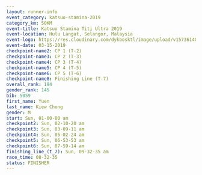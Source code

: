 ```yaml
---
layout: runner-info 
event_category: katsuo-stamina-2019 
category_km: 50KM 
event-title: Katsuo Stamina Titi Ultra 2019 
event-location: Hulu Langat, Selangor, Malaysia 
event-logo: https://res.cloudinary.com/dykbosktl/image/upload/v1573614825/Logo/Logo_p7ft6n.png
event-date: 03-15-2019 
checkpoint-name2: CP 1 (T-2) 
checkpoint-name3: CP 2 (T-3) 
checkpoint-name4: CP 3 (T-4) 
checkpoint-name5: CP 4 (T-5) 
checkpoint-name6: CP 5 (T-6) 
checkpoint-name8: Finishing Line (T-7) 
overall_rank: 194
gender_rank: 145
bib: 5059
first_name: Yuen
last_name: Kiew Chong
gender: M
start: Sun, 01-00-00 am
checkpoint2: Sun, 02-10-20 am
checkpoint3: Sun, 03-09-11 am
checkpoint4: Sun, 05-02-24 am
checkpoint5: Sun, 06-53-53 am
checkpoint6: Sun, 07-59-14 am
finishing_line_(t_7): Sun, 09-32-35 am
race_time: 08-32-35
status: FINISHER
---
```

